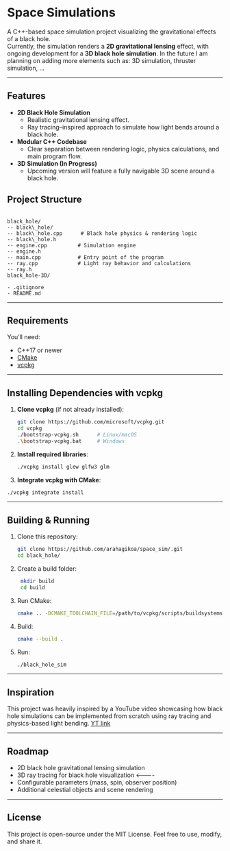 # Space Simulations

A C++-based space simulation project visualizing the gravitational effects of a black hole.  
Currently, the simulation renders a **2D gravitational lensing** effect, with ongoing development for a **3D black hole simulation**.
In the future I am planning on adding more elements such as: 3D simulation, thruster simulation, ...

---

## Features
- **2D Black Hole Simulation**  
  - Realistic gravitational lensing effect.
  - Ray tracing–inspired approach to simulate how light bends around a black hole.
- **Modular C++ Codebase**  
  - Clear separation between rendering logic, physics calculations, and main program flow.
- **3D Simulation (In Progress)**  
  - Upcoming version will feature a fully navigable 3D scene around a black hole.


## Project Structure
```

black_hole/
-- black\_hole/
-- black\_hole.cpp      # Black hole physics & rendering logic
-- black\_hole.h
-- engine.cpp          # Simulation engine
-- engine.h
-- main.cpp            # Entry point of the program
-- ray.cpp             # Light ray behavior and calculations
-- ray.h
black_hole-3D/

- .gitignore
- README.md
```

---

## Requirements
You’ll need:
- C++17 or newer
- [CMake](https://cmake.org/download/)
- [vcpkg](https://github.com/microsoft/vcpkg)

---

## Installing Dependencies with vcpkg

1. **Clone vcpkg** (if not already installed):
   ```bash
   git clone https://github.com/microsoft/vcpkg.git
   cd vcpkg
   ./bootstrap-vcpkg.sh      # Linux/macOS
   .\bootstrap-vcpkg.bat     # Windows
   ```
2. **Install required libraries**:
   ```bash
   ./vcpkg install glew glfw3 glm
   ```
3.  **Integrate vcpkg with CMake**:
   ```bash
   ./vcpkg integrate install
   ``` 
---

## Building & Running
1. Clone this repository:
   ```bash
   git clone https://github.com/arahagikoa/space_sim/.git
   cd black_hole/
   ```

2. Create a build folder:

   ```bash
    mkdir build
    cd build
   ```
3. Run CMake:

   ```bash
   cmake .. -DCMAKE_TOOLCHAIN_FILE=/path/to/vcpkg/scripts/buildsystems/vcpkg.cmake
   ```
4. Build:
   ```bash
   cmake --build .
   ```
5. Run:
   ```bash
   ./black_hole_sim
   ```

---

## Inspiration

This project was heavily inspired by a YouTube video showcasing how black hole simulations can be implemented from scratch using ray tracing and physics-based light bending. [YT link](https://www.youtube.com/watch?v=8-B6ryuBkCM)

---

##  Roadmap

* 2D black hole gravitational lensing simulation
* 3D ray tracing for black hole visualization <----
* Configurable parameters (mass, spin, observer position)
* Additional celestial objects and scene rendering

---

## License

This project is open-source under the MIT License. Feel free to use, modify, and share it.
